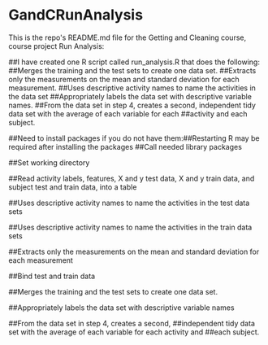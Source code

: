 GandCRunAnalysis
================

This is the repo's README.md file for the Getting and Cleaning course, course project Run Analysis:

##I have created one R script called run_analysis.R that does the following: 
##Merges the training and the test sets to create one data set.
##Extracts only the measurements on the mean and standard deviation for each measurement. 
##Uses descriptive activity names to name the activities in the data set
##Appropriately labels the data set with descriptive variable names. 
##From the data set in step 4, creates a second, independent tidy data set with the average of each variable for each ##activity and each subject.

##Need to install packages if you do not have them:##Restarting R may be required after installing the packages
##Call needed library packages

##Set working directory

##Read activity labels, features, X and y test data, X and y train data, and subject test and train data, into a table

##Uses descriptive activity names to name the activities in the test data sets

##Uses descriptive activity names to name the activities in the train data sets

##Extracts only the measurements on the mean and standard deviation for each measurement

##Bind test and train data

##Merges the training and the test sets to create one data set.

##Appropriately labels the data set with descriptive variable names

##From the data set in step 4, creates a second, 
##independent tidy data set with the average of each variable for each activity and 
##each subject.
